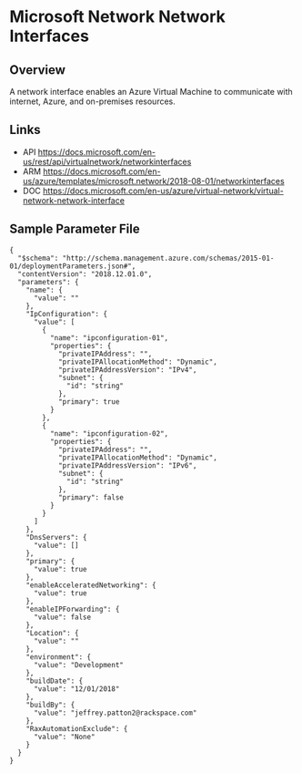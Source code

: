 # Microsoft Network Network Interfaces

## Overview
A network interface enables an Azure Virtual Machine to communicate with internet, Azure, and on-premises resources. 

## Links
- API https://docs.microsoft.com/en-us/rest/api/virtualnetwork/networkinterfaces
- ARM https://docs.microsoft.com/en-us/azure/templates/microsoft.network/2018-08-01/networkinterfaces
- DOC https://docs.microsoft.com/en-us/azure/virtual-network/virtual-network-network-interface

## Sample Parameter File
```
{
  "$schema": "http://schema.management.azure.com/schemas/2015-01-01/deploymentParameters.json#",
  "contentVersion": "2018.12.01.0",
  "parameters": {
    "name": {
      "value": ""
    },
    "IpConfiguration": {
      "value": [
        {
          "name": "ipconfiguration-01",
          "properties": {
            "privateIPAddress": "",
            "privateIPAllocationMethod": "Dynamic",
            "privateIPAddressVersion": "IPv4",
            "subnet": {
              "id": "string"
            },
            "primary": true
          }
        },
        {
          "name": "ipconfiguration-02",
          "properties": {
            "privateIPAddress": "",
            "privateIPAllocationMethod": "Dynamic",
            "privateIPAddressVersion": "IPv6",
            "subnet": {
              "id": "string"
            },
            "primary": false
          }
        }
      ]
    },
    "DnsServers": {
      "value": []
    },
    "primary": {
      "value": true
    },
    "enableAcceleratedNetworking": {
      "value": true
    },
    "enableIPForwarding": {
      "value": false
    },
    "Location": {
      "value": ""
    },
    "environment": {
      "value": "Development"
    },
    "buildDate": {
      "value": "12/01/2018"
    },
    "buildBy": {
      "value": "jeffrey.patton2@rackspace.com"
    },
    "RaxAutomationExclude": {
      "value": "None"
    }
  }
}
```